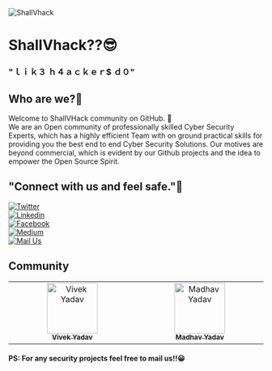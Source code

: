 ![ShallVhack](https://pbs.twimg.com/profile_banners/3224006928/1611085103/1500x500)

# ShallVhack??😎  
### "ｌｉｋ３ ｈ４ａｃｋｅｒ$ ｄ０"    

## Who are we?🤔
Welcome to ShallVHack community on GitHub. :wave:  
We are an Open community of professionally skilled Cyber Security Experts, which has a highly efficient Team with on ground practical skills for providing you the best end to end Cyber Security Solutions. Our motives are beyond commercial, which is evident by our Github projects and the idea to empower the Open Source Spirit.  


## "Connect with us and feel safe."🔗
[![Twitter](https://img.shields.io/badge/Twitter-1DA1F2?style=for-the-badge&logo=twitter&logoColor=white&label=Follow%20%40ShallVhack)](https://twitter.com/shallvhack)  
[![Linkedin](https://img.shields.io/badge/LinkedIn-0077B5?style=for-the-badge&logo=linkedin&logoColor=white&label=Follow%20%40ShallVhack)](https://www.linkedin.com/company/shallvhack)  
[![Facebook](https://img.shields.io/badge/Facebook-1877F2?style=for-the-badge&logo=facebook&logoColor=white&label=Follow%20%40ShallVhack)](https://www.facebook.com/shallvhack)  
[![Medium](https://img.shields.io/badge/Medium-12100E?style=for-the-badge&logo=medium&logoColor=white&label=Follow%20%40ShallVhack)](https://medium.com/shallvhack)  
[![Mail Us](https://img.shields.io/badge/Gmail-D14836?style=for-the-badge&logo=gmail&logoColor=white&label=Mail%20Us)](mailto:contact@shallvhack.com)  


## Community
<table>
  <tbody>
    <tr>
      <td align="center" valign="top" width="14.28%"><a href="https://github.com/vyvivekyadav04"><img src="https://avatars.githubusercontent.com/u/15107907?v=4" width="100px;" alt="Vivek Yadav"/><br /><sub><b>Vivek Yadav</b></sub></a><br /><!--<a href="https://github.com/all-contributors/all-contributors/commits?author=jfmengels" title="Documentation">📖</a> <a href="https://github.com/all-contributors/all-contributors/pulls?q=is%3Apr+reviewed-by%3Ajfmengels" title="Reviewed Pull Requests">👀</a> <a href="#tool-jfmengels" title="Tools">🔧</a></td> -->
      <td align="center" valign="top" width="14.28%"><a href="https://github.com/mymadhavyadav07"><img src="https://avatars.githubusercontent.com/u/66372332?v=4" width="100px;" alt="Madhav Yadav"/><br /><sub><b>Madhav Yadav</b></sub></a><br /><!--<a href="https://github.com/all-contributors/all-contributors/commits?author=jfmengels" title="Documentation">📖</a> <a href="https://github.com/all-contributors/all-contributors/pulls?q=is%3Apr+reviewed-by%3Ajfmengels" title="Reviewed Pull Requests">👀</a> <a href="#tool-jfmengels" title="Tools">🔧</a></td> -->
    </tr>   
  </tbody>
</table>



#### PS: For any security projects feel free to mail us!!😀
